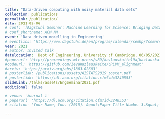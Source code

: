 ```yaml
---
title: "Data-driven computing with noisy material data sets"
collection: publications
permalink: /publication/
date: 2021-05-06
# conf: '[Dagstuhl Seminar: Machine Learning for Science: Bridging Data-driven and Mechanistic Modelling](https://www.dagstuhl.de/en/program/calendar/semhp/?semnr=22382)'
# conf_shortname: ACM MM
event: 'Data driven modelling in Engineering'
# eventlink: 'https://www.dagstuhl.de/en/program/calendar/semhp/?semnr=22382'
year: 2021
# author: Invited talk
datelocation:  Dept of Engineering, University of Cambridge, 06/05/2021
#paperurl: 'http://proceedings.mlr.press/v89/kazlauskaite19a/kazlauskaite19a.pdf'
#codeurl: 'https://github.com/IevaKazlauskaite/GPLVM_alignment'
#arxiv: 'https://arxiv.org/abs/1803.02603'
# posterlink: /publications/assets/AISTATS2019_poster.pdf
# posterlink: 'https://dl.acm.org/citation.cfm?id=3240553'
slideLink: /talks/assets/EngSeminar2021.pdf
additional: false

# venue: 'Journal 1'
# paperurl: 'https://dl.acm.org/citation.cfm?id=3240553'
# citation: 'Your Name, You. (2015). &quot;Paper Title Number 3.&quot; <i>Journal 1</i>. 1(3).'

---
```


